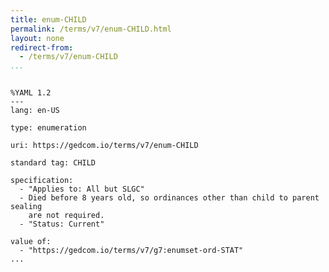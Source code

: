 ```yaml
---
title: enum-CHILD
permalink: /terms/v7/enum-CHILD.html
layout: none
redirect-from:
  - /terms/v7/enum-CHILD
...
```


```

%YAML 1.2
---
lang: en-US

type: enumeration

uri: https://gedcom.io/terms/v7/enum-CHILD

standard tag: CHILD

specification:
  - "Applies to: All but SLGC"
  - Died before 8 years old, so ordinances other than child to parent sealing
    are not required.
  - "Status: Current"

value of:
  - "https://gedcom.io/terms/v7/g7:enumset-ord-STAT"
...

```
